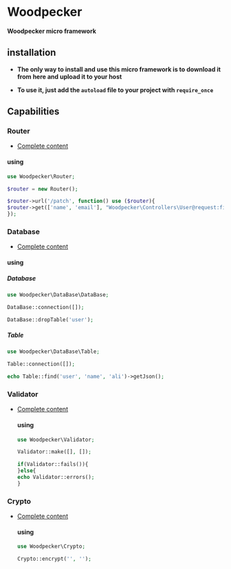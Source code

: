 # Woodpecker
**Woodpecker micro framework**

## installation

- **The only way to install and use this micro framework is to download it from here and upload it to your host**

-  **To use it, just add the `autoload` file to your project with `require_once`**

## Capabilities

### Router 
- [Complete content](src/Router/)
  
 #### using 
 ```php
use Woodpecker\Router;

$router = new Router();

$router->url('/patch', function() use ($router){
$router->get(['name', 'email'], "Woodpecker\Controllers\User@request:find");
});
```

 
### Database
- [Complete content](src/DataBase/)
  
 #### using 
 ##### Database
 ```php
use Woodpecker\DataBase\DataBase;

DataBase::connection([]);

DataBase::dropTable('user');
```
##### Table 
```php
use Woodpecker\DataBase\Table;

Table::connection([]);

echo Table::find('user', 'name', 'ali')->getJson();

```
### Validator

- [Complete content](src/Validator/)

  #### using
  ```php
  use Woodpecker\Validator;

  Validator::make([], []);

  if(Validator::fails()){
  }else{
  echo Validator::errors();
  }
  

  ```

### Crypto

- [Complete content](src/Crypto/)

  #### using 
  ```php
  use Woodpecker\Crypto;

  Crypto::encrypt('', '');
  ```
